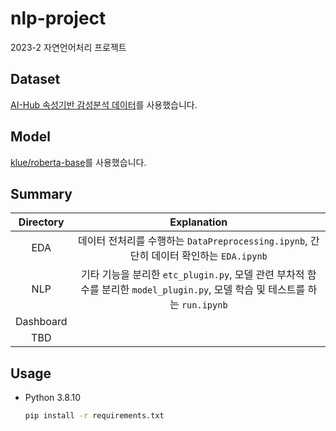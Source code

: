 # nlp-project
2023-2 자연언어처리 프로젝트

## Dataset
[AI-Hub 속성기반 감성분석 데이터](https://www.aihub.or.kr/aihubdata/data/view.do?currMenu=&topMenu=&aihubDataSe=realm&dataSetSn=71603)를 사용했습니다.

## Model
[klue/roberta-base](https://huggingface.co/klue/roberta-base)를 사용했습니다.

## Summary
|Directory|Explanation|
|:--:|:--:|
|EDA|데이터 전처리를 수행하는 `DataPreprocessing.ipynb`, 간단히 데이터 확인하는 `EDA.ipynb`|
|NLP|기타 기능을 분리한 `etc_plugin.py`, 모델 관련 부차적 함수를 분리한 `model_plugin.py`, 모델 학습 및 테스트를 하는 `run.ipynb`|
|Dashboard||
|TBD||

## Usage

- Python 3.8.10

    ```bash
    pip install -r requirements.txt
    ```
